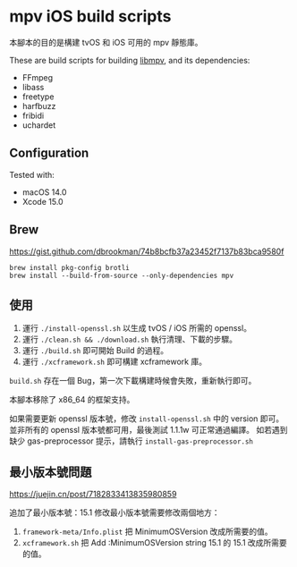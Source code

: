 # mpv iOS build scripts

本腳本的目的是構建 tvOS 和 iOS 可用的 mpv 靜態庫。

These are build scripts for building [libmpv](https://github.com/mpv-player/mpv), and its dependencies:

- FFmpeg
- libass
- freetype
- harfbuzz
- fribidi
- uchardet

## Configuration

Tested with:

- macOS 14.0
- Xcode 15.0

## Brew

https://gist.github.com/dbrookman/74b8bcfb37a23452f7137b83bca9580f

```
brew install pkg-config brotli
brew install --build-from-source --only-dependencies mpv
```

## 使用

1. 運行 `./install-openssl.sh` 以生成 tvOS / iOS 所需的 openssl。
2. 運行 `./clean.sh && ./download.sh` 執行清理、下載的步驟。
3. 運行 `./build.sh` 即可開始 Build 的過程。
4. 運行 `./xcframework.sh` 即可構建 xcframework 庫。

`build.sh` 存在一個 Bug，第一次下載構建時候會失敗，重新執行即可。

本腳本移除了 x86_64 的框架支持。

如果需要更新 openssl 版本號，修改 `install-openssl.sh` 中的 version 即可。
並非所有的 openssl 版本號都可用，最後測試 1.1.1w 可正常通過編譯。
如若遇到缺少 gas-preprocessor 提示，請執行 `install-gas-preprocessor.sh`

## 最小版本號問題

https://juejin.cn/post/7182833413835980859

追加了最小版本號：15.1
修改最小版本號需要修改兩個地方：

1. `framework-meta/Info.plist` 把 MinimumOSVersion 改成所需要的值。
2. `xcframework.sh` 把 Add :MinimumOSVersion string 15.1 的 15.1 改成所需要的值。
